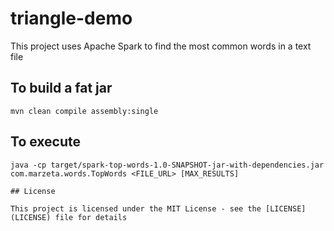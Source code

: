 # triangle-demo
This project uses Apache Spark to find the most common words in a text file

## To build a fat jar
```
mvn clean compile assembly:single
```

## To execute
```
java -cp target/spark-top-words-1.0-SNAPSHOT-jar-with-dependencies.jar com.marzeta.words.TopWords <FILE_URL> [MAX_RESULTS]

## License

This project is licensed under the MIT License - see the [LICENSE](LICENSE) file for details
